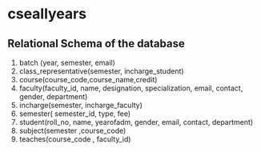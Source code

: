 # cseallyears

## Relational Schema of the database
1.  batch (year, semester, email)
2. class_representative(semester, incharge_student)
3. course(course_code,course_name,credit)
4. faculty(faculty_id, name, designation, specialization, email, contact, gender, department)
5. incharge(semester, incharge_faculty)
6. semester( semester_id, type, fee)
7. student(roll_no, name, yearofadm, gender, email, contact, department)
8.  subject(semester ,course_code)
9. teaches(course_code , faculty_id)
